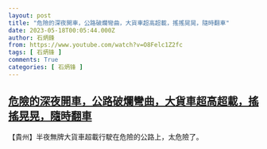 ```yaml
---
layout: post
title: "危險的深夜開車，公路破爛彎曲，大貨車超高超載，搖搖晃晃，隨時翻車"
date: 2023-05-18T00:05:44.000Z
author: 石炳鋒
from: https://www.youtube.com/watch?v=O8Felc1Z2fc
tags: [ 石炳锋 ]
comments: True
categories: [ 石炳锋 ]
---
```

<!--1684368344000-->
[危險的深夜開車，公路破爛彎曲，大貨車超高超載，搖搖晃晃，隨時翻車](https://www.youtube.com/watch?v=O8Felc1Z2fc)
------

<div>
【貴州】半夜無牌大貨車超載行駛在危險的公路上，太危險了。
</div>
